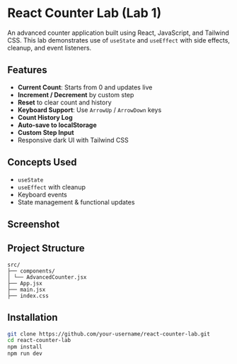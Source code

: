 # React Counter Lab (Lab 1)

An advanced counter application built using React, JavaScript, and Tailwind CSS. This lab demonstrates use of `useState` and `useEffect` with side effects, cleanup, and event listeners.

##  Features

- **Current Count**: Starts from 0 and updates live
- **Increment / Decrement** by custom step
- **Reset** to clear count and history
- **Keyboard Support**: Use `ArrowUp` / `ArrowDown` keys
- **Count History Log**
- **Auto-save to localStorage**
- **Custom Step Input**
- Responsive dark UI with Tailwind CSS

##  Concepts Used

- `useState`
- `useEffect` with cleanup
- Keyboard events
- State management & functional updates

##  Screenshot

## Project Structure
```
src/
├── components/
│ └── AdvancedCounter.jsx
├── App.jsx
├── main.jsx
├── index.css
```

##  Installation

```bash
git clone https://github.com/your-username/react-counter-lab.git
cd react-counter-lab
npm install
npm run dev
